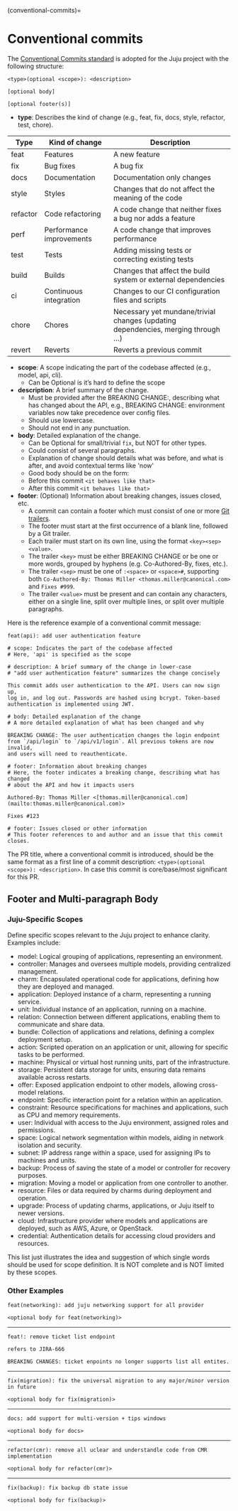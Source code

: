 (conventional-commits)=
# Conventional commits

The [Conventional Commits standard](https://www.conventionalcommits.org/en/v1.0.0/) is adopted for the Juju project with the
following structure:

```
<type>(optional <scope>): <description>

[optional body]

[optional footer(s)]
```

- **type**: Describes the kind of change (e.g., feat, fix, docs, style, refactor, test, chore).

|Type|Kind of change|Description|
|---|---|---|
|feat|Features|A new feature|
|fix|Bug fixes|A bug fix|
|docs|Documentation|Documentation only changes|
|style|Styles|Changes that do not affect the meaning of the code|
|refactor|Code refactoring|A code change that neither fixes a bug nor adds a feature|
|perf|Performance improvements|A code change that improves performance|
|test|Tests|Adding missing tests or correcting existing tests|
|build|Builds|Changes that affect the build system or external dependencies|
|ci|Continuous integration|Changes to our CI configuration files and scripts|
|chore|Chores|Necessary yet mundane/trivial changes (updating dependencies, merging through …)|
|revert|Reverts|Reverts a previous commit|

- **scope**: A scope indicating the part of the codebase affected (e.g., model, api, cli).
    - Can be Optional is it’s hard to define the scope
- **description**: A brief summary of the change.
    - Must be provided after the BREAKING CHANGE:, describing what has changed about the API, e.g., BREAKING CHANGE: environment variables now take precedence over config files.
    - Should use lowercase.
    - Should not end in any punctuation.
- **body**: Detailed explanation of the change.
    - Can be Optional for small/trivial `fix`, but NOT for other types.
    - Could consist of several paragraphs.
    - Explanation of change should details what was before, and what is after, and avoid contextual terms like 'now'
    - Good body should be on the form:
    * Before this commit `<it behaves like that>`
    * After this commit `<it behaves like that>`
- **footer**: (Optional) Information about breaking changes, issues closed, etc.
    - A commit can contain a footer which must consist of one or more [Git trailers](https://git-scm.com/docs/git-interpret-trailers).
    - The footer must start at the first occurrence of a blank line, followed by a Git trailer.
    - Each trailer must start on its own line, using the format `<key><sep><value>`.
    - The trailer `<key>` must be either BREAKING CHANGE or be one or more words, grouped by hyphens (e.g. Co-Authored-By, fixes, etc.).
    - The trailer `<sep>` must be one of `:<space>` or `<space>#`, supporting both `Co-Authored-By: Thomas Miller <thomas.miller@canonical.com>` and `Fixes #999`.
    - The trailer `<value>` must be present and can contain any characters, either on a single line, split over multiple lines, or split over multiple paragraphs.


Here is the reference example of a conventional commit message:

```
feat(api): add user authentication feature

# scope: Indicates the part of the codebase affected
# Here, 'api' is specified as the scope

# description: A brief summary of the change in lower-case
# "add user authentication feature" summarizes the change concisely

This commit adds user authentication to the API. Users can now sign up,
log in, and log out. Passwords are hashed using bcrypt. Token-based
authentication is implemented using JWT.

# body: Detailed explanation of the change
# A more detailed explanation of what has been changed and why

BREAKING CHANGE: The user authentication changes the login endpoint
from `/api/login` to `/api/v1/login`. All previous tokens are now invalid,
and users will need to reauthenticate.

# footer: Information about breaking changes
# Here, the footer indicates a breaking change, describing what has changed
# about the API and how it impacts users

Authored-By: Thomas Miller <[thomas.miller@canonical.com](mailto:thomas.miller@canonical.com)>

Fixes #123

# footer: Issues closed or other information
# This footer references to and author and an issue that this commit closes.
```

The PR title, where a conventional commit is introduced, should be the same format as a first line of a commit description: `<type>(optional <scope>): <description>`. In case this commit is core/base/most significant for this PR.

## Footer and Multi-paragraph Body
### Juju-Specific Scopes

Define specific scopes relevant to the Juju project to enhance clarity. Examples include:

- model: Logical grouping of applications, representing an environment.
- controller: Manages and oversees multiple models, providing centralized management.
- charm: Encapsulated operational code for applications, defining how they are deployed and managed.
- application: Deployed instance of a charm, representing a running service.
- unit: Individual instance of an application, running on a machine.
- relation: Connection between different applications, enabling them to communicate and share data.
- bundle: Collection of applications and relations, defining a complex deployment setup.
- action: Scripted operation on an application or unit, allowing for specific tasks to be performed.
- machine: Physical or virtual host running units, part of the infrastructure.
- storage: Persistent data storage for units, ensuring data remains available across restarts.
- offer: Exposed application endpoint to other models, allowing cross-model relations.
- endpoint: Specific interaction point for a relation within an application.
- constraint: Resource specifications for machines and applications, such as CPU and memory requirements.
- user: Individual with access to the Juju environment, assigned roles and permissions.
- space: Logical network segmentation within models, aiding in network isolation and security.
- subnet: IP address range within a space, used for assigning IPs to machines and units.
- backup: Process of saving the state of a model or controller for recovery purposes.
- migration: Moving a model or application from one controller to another.
- resource: Files or data required by charms during deployment and operation.
- upgrade: Process of updating charms, applications, or Juju itself to newer versions.
- cloud: Infrastructure provider where models and applications are deployed, such as AWS, Azure, or OpenStack.
- credential: Authentication details for accessing cloud providers and resources.

This list just illustrates the idea and suggestion of which single words should be used for scope definition. It is NOT complete and is NOT limited by these scopes.

### Other Examples
```
feat(networking): add juju networking support for all provider

<optional body for feat(networking)>
```
---
```
feat!: remove ticket list endpoint

refers to JIRA-666

BREAKING CHANGES: ticket enpoints no longer supports list all entites.
```
---
```
fix(migration): fix the universal migration to any major/minor version in future

<optional body for fix(migration)>
```
---
```
docs: add support for multi-version + tips windows

<optional body for docs>
```
---
```
refactor(cmr): remove all uclear and understandle code from CMR implementation

<optional body for refactor(cmr)>
```
---
```
fix(backup): fix backup db state issue

<optional body for fix(backup)>
```